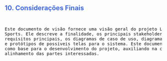 <h2 style="color: RoyalBlue;">10. Considerações Finais</h2>
<pre>

Este documento de visão fornece uma visão geral do projeto LARS Sports. Ele descreve a 
finalidade, os principais stakeholders, os requisitos principais, os diagramas de caso de 
uso, diagrama de classes e protótipos de possíveis telas para o sistema. Este documento 
servirá como base para o desenvolvimento do projeto, auxiliando na compreensão e alinhamento 
das partes interessadas.

</pre>